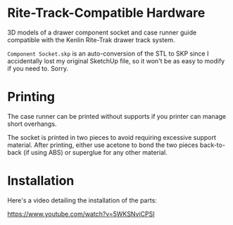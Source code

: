 Rite-Track-Compatible Hardware
==============================

3D models of a drawer component socket and case runner guide compatible with the Kenlin Rite-Trak drawer track system.

`Component Socket.skp` is an auto-conversion of the STL to SKP since I accidentally lost my original SketchUp file, so it won't be as easy to modify if you need to. Sorry.

Printing
========
The case runner can be printed without supports if you printer can manage short overhangs.

The socket is printed in two pieces to avoid requiring excessive support material. After printing, either use acetone to bond the two pieces back-to-back (if using ABS) or superglue for any other material.

Installation
============

Here's a video detailing the installation of the parts:

https://www.youtube.com/watch?v=5WKSNviCPSI